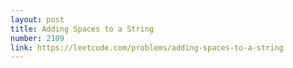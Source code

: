 ```yaml
---
layout: post
title: Adding Spaces to a String
number: 2109
link: https://leetcode.com/problems/adding-spaces-to-a-string
---
```

